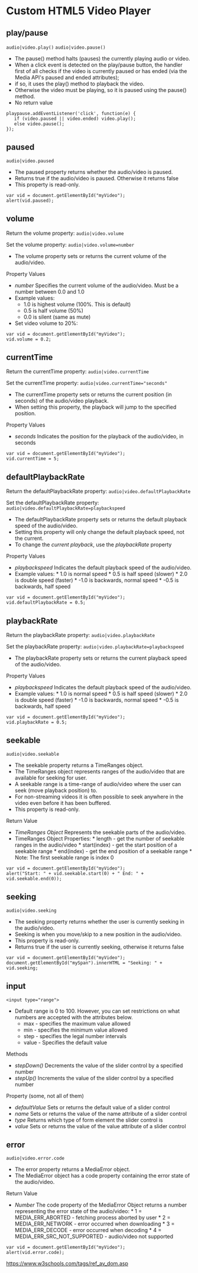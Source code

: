 # Custom HTML5 Video Player

play/pause
-----------------------------------
``audio|video.play()``
``audio|video.pause()``

* The pause() method halts (pauses) the currently playing audio or video.
* When a click event is detected on the play/pause button, the handler first of all checks if the video is currently paused or has ended (via the Media API's paused and ended attributes); 
* if so, it uses the play() method to playback the video. 
* Otherwise the video must be playing, so it is paused using the pause() method.
* No return value
```
playpause.addEventListener('click', function(e) {
   if (video.paused || video.ended) video.play();
   else video.pause();
});
```


paused
-----------------------------------
``audio|video.paused``
* The paused property returns whether the audio/video is paused.
* Returns true if the audio/video is paused. Otherwise it returns false
* This property is read-only.

```
var vid = document.getElementById("myVideo");
alert(vid.paused);
```


volume
-----------------------------------
Return the volume property:
``audio|video.volume``

Set the volume property:
``audio|video.volume=number``
* The volume property sets or returns the current volume of the audio/video.

Property Values
* _number_ Specifies the current volume of the audio/video. Must be a number between 0.0 and 1.0
* Example values:
	* 1.0 is highest volume (100%. This is default)
	* 0.5 is half volume (50%)
	* 0.0 is silent (same as mute)
* Set video volume to 20%:
```
var vid = document.getElementById("myVideo");
vid.volume = 0.2;
```


currentTime 
-----------------------------------
Return the currentTime property:
``audio|video.currentTime``

Set the currentTime property:
``audio|video.currentTime="seconds"``

* The currentTime property sets or returns the current position (in seconds) of the audio/video playback.
* When setting this property, the playback will jump to the specified position.

Property Values
* _seconds_	Indicates the position for the playback of the audio/video, in seconds

```
var vid = document.getElementById("myVideo");
vid.currentTime = 5;
```


defaultPlaybackRate
-----------------------------------
Return the defaultPlaybackRate property:
``audio|video.defaultPlaybackRate``

Set the defaultPlaybackRate property:
``audio|video.defaultPlaybackRate=playbackspeed``

* The defaultPlaybackRate property sets or returns the default playback speed of the audio/video.
* Setting this property will only change the default playback speed, not the current.
*  To change the *current playback*, use the *playbackRate* property

Property Values
* _playbackspeed_ Indicates the default playback speed of the audio/video.
* Example values:
		* 1.0 is normal speed
		* 0.5 is half speed (slower)
		* 2.0 is double speed (faster)
		* -1.0 is backwards, normal speed
		* -0.5 is backwards, half speed

```
var vid = document.getElementById("myVideo");
vid.defaultPlaybackRate = 0.5;
```


playbackRate 
-----------------------------------
Return the playbackRate property:
``audio|video.playbackRate``

Set the playbackRate property:
``audio|video.playbackRate=playbackspeed``

* The playbackRate property sets or returns the current playback speed of the audio/video.

Property Values
* _playbackspeed_ Indicates the default playback speed of the audio/video.
* Example values:
		* 1.0 is normal speed
		* 0.5 is half speed (slower)
		* 2.0 is double speed (faster)
		* -1.0 is backwards, normal speed
		* -0.5 is backwards, half speed
```
var vid = document.getElementById("myVideo");
vid.playbackRate = 0.5;
```


seekable 
-----------------------------------
``audio|video.seekable``

* The seekable property returns a TimeRanges object.
* The TimeRanges object represents ranges of the audio/video that are available for seeking for user.
* A seekable range is a time-range of audio/video where the user can seek (move playback position) to.
* For non-streaming videos it is often possible to seek anywhere in the video even before it has been buffered.
* This property is read-only.

Return Value
* _TimeRanges Object_ Represents the seekable parts of the audio/video.
* TimeRanges Object Properties:
		* length - get the number of seekable ranges in the audio/video
		* start(index) - get the start position of a seekable range
		* end(index) - get the end position of a seekable range
		* Note: The first seekable range is index 0

```
var vid = document.getElementById("myVideo");
alert("Start: " + vid.seekable.start(0) + " End: " + vid.seekable.end(0));
```


seeking
-----------------------------------
``audio|video.seeking``

* The seeking property returns whether the user is currently seeking in the audio/video.
* Seeking is when you move/skip to a new position in the audio/video.
* This property is read-only.
* Returns true if the user is currently seeking, otherwise it returns false

```
var vid = document.getElementById("myVideo");
document.getElementById("mySpan").innerHTML = "Seeking: " + vid.seeking;
```

input
-----------------------------------
``<input type="range">``
* Default range is 0 to 100. However, you can set restrictions on what numbers are accepted with the attributes below.
	* max - specifies the maximum value allowed
	* min - specifies the minimum value allowed
	* step - specifies the legal number intervals
	* value - Specifies the default value

Methods
* _stepDown()_	Decrements the value of the slider control by a specified number
* _stepUp()_	Increments the value of the slider control by a specified number

Property (some, not all of them)
* _defaultValue_	Sets or returns the default value of a slider control
* _name_	Sets or returns the value of the name attribute of a slider control
* _type_	Returns which type of form element the slider control is
* _value_	Sets or returns the value of the value attribute of a slider control


error 
-----------------------------------
``audio|video.error.code``

* The error property returns a MediaError object.
* The MediaError object has a code property containing the error state of the audio/video.

Return Value
* _Number_	The code property of the MediaError Object returns a number representing the error state of the audio/video:
		* 1 = MEDIA_ERR_ABORTED - fetching process aborted by user
		* 2 = MEDIA_ERR_NETWORK - error occurred when downloading
		* 3 = MEDIA_ERR_DECODE - error occurred when decoding
		* 4 = MEDIA_ERR_SRC_NOT_SUPPORTED - audio/video not supported

```
var vid = document.getElementById("myVideo");
alert(vid.error.code);
```

https://www.w3schools.com/tags/ref_av_dom.asp